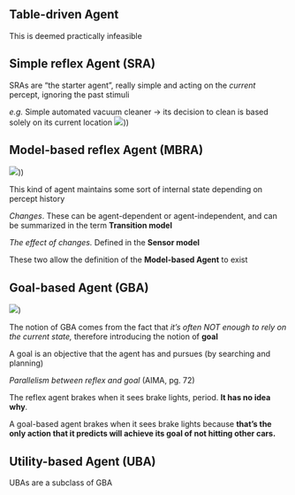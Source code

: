 ## Table-driven Agent

This is deemed practically infeasible

## Simple reflex Agent (SRA)

SRAs are “the starter agent”, really simple and acting on the *current* percept, ignoring the past stimuli

*e.g.* Simple automated vacuum cleaner &rarr; its decision to clean is based solely on its current location
![](1%201.png)))

## Model-based reflex Agent (MBRA)
![](2%201.png)))

This kind of agent maintains some sort of internal state depending on percept history

*Changes*. These can be agent-dependent or agent-independent, and can be summarized in the term **Transition model**

*The effect of changes.* Defined in the **Sensor model**

These two allow the definition of the **Model-based Agent** to exist

## Goal-based Agent (GBA)

![](3.png))

The notion of GBA comes from the fact that *it’s often NOT enough to rely on the current state,* therefore introducing the notion of **goal**

A goal is an objective that the agent has and pursues (by searching and planning)

*Parallelism between reflex and goal* (AIMA, pg. 72)

The reflex agent brakes when it sees brake lights, period. **It has no idea why**. 

A goal-based agent brakes when it sees brake lights because **that’s the only action that it predicts will achieve its goal of not hitting other cars.**

## Utility-based Agent (UBA)

UBAs are a subclass of GBA